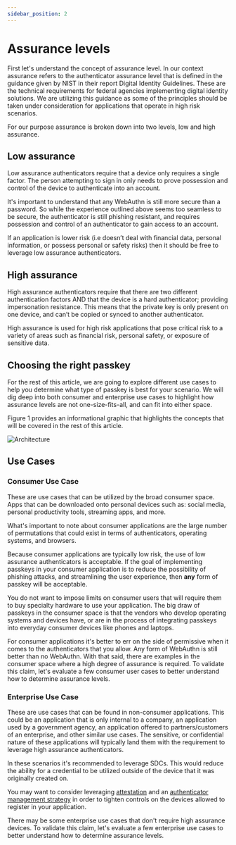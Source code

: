 ```yaml
---
sidebar_position: 2
---
```


# Assurance levels

First let's understand the concept of assurance level. In our context assurance refers to the authenticator assurance level that is defined in the guidance given by NIST in their report Digital Identity Guidelines. These are the technical requirements for federal agencies implementing digital identity solutions. We are utilizing this guidance as some of the principles should be taken under consideration for applications that operate in high risk scenarios.

For our purpose assurance is broken down into two levels, low and high assurance.

## Low assurance
Low assurance authenticators require that a device only requires a single factor. The person attempting to sign in only needs to prove possession and control of the device to authenticate into an account.

It's important to understand that any WebAuthn is still more secure than a password. So while the experience outlined above seems too seamless to be secure, the authenticator is still phishing resistant, and requires possession and control of an authenticator to gain access to an account.

If an application is lower risk (i.e doesn’t deal with financial data, personal information, or possess personal or safety risks) then it should be free to leverage low assurance authenticators.

## High assurance
High assurance authenticators require that there are two different authentication factors AND that the device is a hard authenticator; providing impersonation resistance. This means that the private key is only present on one device, and can’t be copied or synced to another authenticator.

High assurance is used for high risk applications that pose critical risk to a variety of areas such as financial risk, personal safety, or exposure of sensitive data.

## Choosing the right passkey
For the rest of this article, we are going to explore different use cases to help you determine what type of passkey is best for your scenario. We will dig deep into both consumer and enterprise use cases to highlight how assurance levels are not one-size-fits-all, and can fit into either space.

Figure 1 provides an informational graphic that highlights the concepts that will be covered in the rest of this article.

![Architecture](/img/passkey_choose.jpg)

## Use Cases

### Consumer Use Case
These are use cases that can be utilized by the broad consumer space. Apps that can be downloaded onto personal devices such as: social media, personal productivity tools, streaming apps, and more.

What's important to note about consumer applications are the large number of permutations that could exist in terms of authenticators, operating systems, and browsers.

Because consumer applications are typically low risk, the use of low assurance authenticators is acceptable. If the goal of implementing passkeys in your consumer application is to reduce the possibility of phishing attacks, and streamlining the user experience, then **any** form of passkey will be acceptable.

You do not want to impose limits on consumer users that will require them to buy specialty hardware to use your application. The big draw of passkeys in the consumer space is that the vendors who develop operating systems and devices have, or are in the process of integrating passkeys into everyday consumer devices like phones and laptops.

For consumer applications it's better to err on the side of permissive when it comes to the authenticators that you allow. Any form of WebAuthn is still better than no WebAuthn. With that said, there are examples in the consumer space where a high degree of assurance is required. To validate this claim, let's evaluate a few consumer user cases to better understand how to determine assurance levels.

### Enterprise Use Case
These are use cases that can be found in non-consumer applications. This could be an application that is only internal to a company, an application used by a government agency, an application offered to partners/customers of an enterprise, and other similar use cases. The sensitive, or confidential nature of these applications will typically land them with the requirement to leverage high assurance authenticators.

In these scenarios it's recommended to leverage SDCs. This would reduce the ability for a credential to be utilized outside of the device that it was originally created on.

You may want to consider leveraging [attestation](https://developers.yubico.com/Passkeys/Passkey_relying_party_implementation_guidance/Attestation) and an [authenticator management strategy](https://developers.yubico.com/WebAuthn/Concepts/Authenticator_Management/) in order to tighten controls on the devices allowed to register in your application.

There may be some enterprise use cases that don't require high assurance devices. To validate this claim, let's evaluate a few enterprise use cases to better understand how to determine assurance levels.
